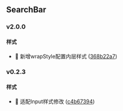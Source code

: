 ## SearchBar

### v2.0.0

#### 样式
* 🎨 新增wrapStyle配置内层样式 ([368b22a7](https://atta-gitlab.xtrfr.cn/atta-team/fe/fe-arch/components/xtd-rn/commit/368b22a787d1f03a7bdf16d7a0d60f60d737567e))

### v0.2.3

#### 样式
* 🎨 适配Input样式修改 ([c4b67394](https://atta-gitlab.xtrfr.cn/atta-team/fe/fe-arch/components/xtd-rn/commit/c4b67394d22893e1f682f038f03f9df790abcc62))
